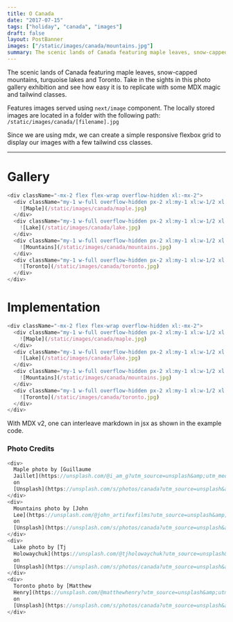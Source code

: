 ```yaml
---
title: O Canada
date: "2017-07-15"
tags: ["holiday", "canada", "images"]
draft: false
layout: PostBanner
images: ["/static/images/canada/mountains.jpg"]
summary: The scenic lands of Canada featuring maple leaves, snow-capped mountains, turquoise lakes and Toronto. Take in the sights in this photo gallery exhibition and see how easy it is to replicate with some MDX magic and tailwind classes.
---
```


The scenic lands of Canada featuring maple leaves, snow-capped mountains, turquoise lakes and Toronto. Take in the sights in this photo gallery exhibition and see how easy it is to replicate with some MDX magic and tailwind classes.

Features images served using `next/image` component. The locally stored images are located in a folder with the following path: `/static/images/canada/[filename].jpg`

Since we are using mdx, we can create a simple responsive flexbox grid to display our images with a few tailwind css classes.

---

# Gallery

```js
<div className="-mx-2 flex flex-wrap overflow-hidden xl:-mx-2">
  <div className="my-1 w-full overflow-hidden px-2 xl:my-1 xl:w-1/2 xl:px-2">
    ![Maple](/static/images/canada/maple.jpg)
  </div>
  <div className="my-1 w-full overflow-hidden px-2 xl:my-1 xl:w-1/2 xl:px-2">
    ![Lake](/static/images/canada/lake.jpg)
  </div>
  <div className="my-1 w-full overflow-hidden px-2 xl:my-1 xl:w-1/2 xl:px-2">
    ![Mountains](/static/images/canada/mountains.jpg)
  </div>
  <div className="my-1 w-full overflow-hidden px-2 xl:my-1 xl:w-1/2 xl:px-2">
    ![Toronto](/static/images/canada/toronto.jpg)
  </div>
</div>
```

# Implementation

```js
<div className="-mx-2 flex flex-wrap overflow-hidden xl:-mx-2">
  <div className="my-1 w-full overflow-hidden px-2 xl:my-1 xl:w-1/2 xl:px-2">
    ![Maple](/static/images/canada/maple.jpg)
  </div>
  <div className="my-1 w-full overflow-hidden px-2 xl:my-1 xl:w-1/2 xl:px-2">
    ![Lake](/static/images/canada/lake.jpg)
  </div>
  <div className="my-1 w-full overflow-hidden px-2 xl:my-1 xl:w-1/2 xl:px-2">
    ![Mountains](/static/images/canada/mountains.jpg)
  </div>
  <div className="my-1 w-full overflow-hidden px-2 xl:my-1 xl:w-1/2 xl:px-2">
    ![Toronto](/static/images/canada/toronto.jpg)
  </div>
</div>
```

With MDX v2, one can interleave markdown in jsx as shown in the example code.

### Photo Credits

```js
<div>
  Maple photo by [Guillaume
  Jaillet](https://unsplash.com/@i_am_g?utm_source=unsplash&amp;utm_medium=referral&amp;utm_content=creditCopyText)
  on
  [Unsplash](https://unsplash.com/s/photos/canada?utm_source=unsplash&amp;utm_medium=referral&amp;utm_content=creditCopyText)
</div>
<div>
  Mountains photo by [John
  Lee](https://unsplash.com/@john_artifexfilms?utm_source=unsplash&amp;utm_medium=referral&amp;utm_content=creditCopyText)
  on
  [Unsplash](https://unsplash.com/s/photos/canada?utm_source=unsplash&amp;utm_medium=referral&amp;utm_content=creditCopyText)
</div>
<div>
  Lake photo by [Tj
  Holowaychuk](https://unsplash.com/@tjholowaychuk?utm_source=unsplash&amp;utm_medium=referral&amp;utm_content=creditCopyText)
  on
  [Unsplash](https://unsplash.com/s/photos/canada?utm_source=unsplash&amp;utm_medium=referral&amp;utm_content=creditCopyText)
</div>
<div>
  Toronto photo by [Matthew
  Henry](https://unsplash.com/@matthewhenry?utm_source=unsplash&amp;utm_medium=referral&amp;utm_content=creditCopyText)
  on
  [Unsplash](https://unsplash.com/s/photos/canada?utm_source=unsplash&amp;utm_medium=referral&amp;utm_content=creditCopyText)
</div>
```
